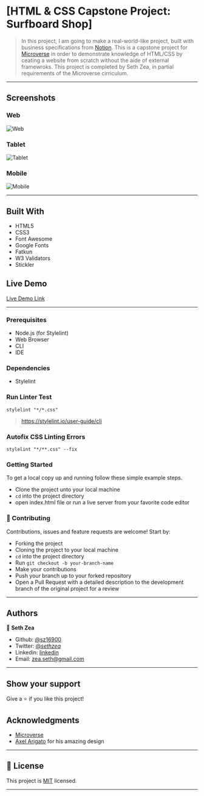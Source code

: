 # [HTML & CSS Capstone Project: Surfboard Shop]

> In this project, I am going to make a real-world-like project, built with business specifications from [Notion](https://www.notion.so/microverse/HTML-CSS-capstone-project-Sneakers-shop-a3c5d4e66fa54d599464cbf1449d46d2). This is a capstone project for [Microverse](https://www.microverse.org/) in order to demonstrate knowledge of HTML/CSS by ceating a website from scratch without the aide of external framewroks. This project is completed by Seth Zea, in partial requirements of the Microverse cirriculum. 

---

## Screenshots

### Web
![Web](https://github.com/sz16900/sneakers-shop-capstone/blob/final-details/images/desktop.png?raw=true)

### Tablet
![Tablet](https://github.com/sz16900/sneakers-shop-capstone/blob/final-details/images/tablet.png?raw=true)

### Mobile
![Mobile](https://github.com/sz16900/sneakers-shop-capstone/blob/final-details/images/phone.png?raw=true)


---


## Built With

- HTML5
- CSS3
- Font Awesome
- Google Fonts
- Fatkun
- W3 Validators
- Stickler

## Live Demo

[Live Demo Link](https://raw.githack.com/sz16900/sneakers-shop-capstone/final-details/index.html)

---


### Prerequisites

- Node.js (for Stylelint)
- Web Browser
- CLI
- IDE

### Dependencies

- Stylelint

### Run Linter Test

`stylelint "*/*.css"`

> https://stylelint.io/user-guide/cli

### Autofix CSS Linting Errors

`stylelint "*/**.css" --fix`

### Getting Started

To get a local copy up and running follow these simple example steps.
- Clone the project unto your local machine
- `cd` into the project directory
- open index.html file or run a live server from your favorite code editor

### 🤝 Contributing

Contributions, issues and feature requests are welcome! Start by:
* Forking the project
* Cloning the project to your local machine
* `cd` into the project directory
* Run `git checkout -b your-branch-name`
* Make your contributions
* Push your branch up to your forked repository
* Open a Pull Request with a detailed description to the development branch of the original project for a review

---

## Authors

👤 **Seth Zea**

- Github: [@sz16900](https://github.com/sz16900)
- Twitter: [@_sethzea_](https://twitter.com/_sethzea_)
- Linkedin: [linkedin](https://www.linkedin.com/in/seth-zea-9481a8148/)
- Email: zea.seth@gmail.com

---

## Show your support

Give a ⭐️ if you like this project!

## Acknowledgments

- [Microverse](https://microverse.org)
- [Axel Arigato](https://www.behance.net/gallery/80392909/AXEL-ARIGATO-Website) for his amazing design 

---

## 📝 License

This project is [MIT](lic.url) licensed.

---
